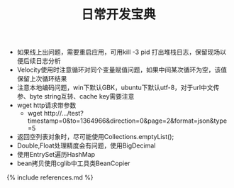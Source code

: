 ﻿---
layout: post
title: 日常开发宝典
category: dev
---

*   如果线上出问题，需要重启应用，可用kill -3 pid 打出堆栈日志，保留现场以便后续日志分析
*   Velocity使用时注意循环对同个变量赋值问题，如果中间某次循环为空，该值保留上次循环结果
*   注意本地编码问题，win下默认GBK，ubuntu下默认utf-8，对于url中文传参、byte string互转、cache key需要注意
*   wget http请求带参数
      * wget http://*.*.*.*/test?timestamp=0\&to=1364966\&direction=0\&page=2\&format=json\&type=5
*   返回空列表对象时，尽可能使用Collections.emptyList();
*   Double,Float处理精度会有问题，使用BigDecimal
*   使用EntrySet遍历HashMap
*   bean拷贝使用cglib中工具类BeanCopier

{% include references.md %}
